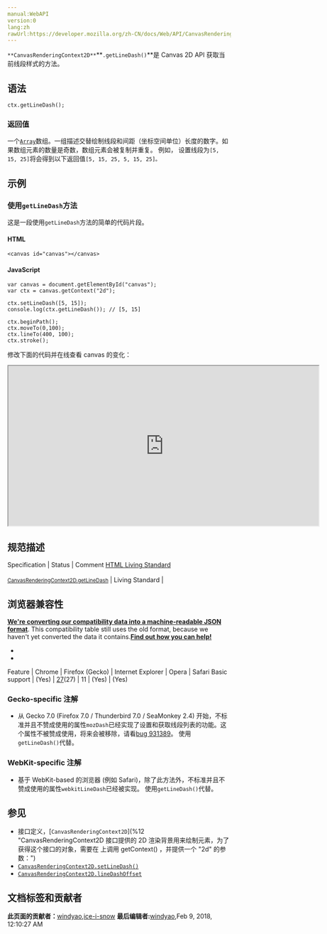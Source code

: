 ```yaml
---
manual:WebAPI
version:0
lang:zh
rawUrl:https://developer.mozilla.org/zh-CN/docs/Web/API/CanvasRenderingContext2D/getLineDash
---
```






`**CanvasRenderingContext2D**`**`.getLineDash()`**是 Canvas 2D API 获取当前线段样式的方法。


## 语法<a name="语法"></a>

```
ctx.getLineDash();

```

### 返回值<a name="返回值"></a>


一个[`Array`](%6708 "entries() 方法返回一个新的Array Iterator对象，该对象包含数组中每个索引的键/值对。")数组。一组描述交替绘制线段和间距（坐标空间单位）长度的数字。如果数组元素的数量是奇数，数组元素会被复制并重复。 例如， 设置线段为`[5, 15, 25]`将会得到以下返回值`[5, 15, 25, 5, 15, 25]。`


## 示例<a name="示例"></a>

### 使用`getLineDash`方法<a name="使用_getLineDash_方法"></a>


这是一段使用`getLineDash`方法的简单的代码片段。


#### HTML<a name="HTML"></a>

```
<canvas id="canvas"></canvas>
```

#### JavaScript<a name="JavaScript"></a>

```
var canvas = document.getElementById("canvas");
var ctx = canvas.getContext("2d");

ctx.setLineDash([5, 15]);
console.log(ctx.getLineDash()); // [5, 15]

ctx.beginPath();
ctx.moveTo(0,100);
ctx.lineTo(400, 100);
ctx.stroke(); 

```


修改下面的代码并在线查看 canvas 的变化：



<iframe src='https://mdn.mozillademos.org/zh-CN/docs/Web/API/CanvasRenderingContext2D/getLineDash$samples/Playable_code?revision=1356552' width='700' height='360'></iframe>



## 规范描述<a name="规范描述"></a>
Specification | Status | Comment 
[HTML Living Standard<br></br><small>CanvasRenderingContext2D.getLineDash</small>](%23650 "") | Living Standard |  


## 浏览器兼容性<a name="浏览器兼容性"></a>


**[We&#39;re converting our compatibility data into a machine-readable JSON format](%3344 "")**. This compatibility table still uses the old format, because we haven&#39;t yet converted the data it contains.**[Find out how you can help!](%3392 "")**


* 
* 
Feature | Chrome | Firefox (Gecko) | Internet Explorer | Opera | Safari 
Basic support | (Yes) | [27](%3742 "Released on 2014-02-04.")(27) | 11 | (Yes) | (Yes) 




### Gecko-specific 注解<a name="Gecko-specific_注解"></a>

* 从 Gecko 7.0 (Firefox 7.0 / Thunderbird 7.0 / SeaMonkey 2.4) 开始，不标准并且不赞成使用的属性`mozDash`已经实现了设置和获取线段列表的功能。这个属性不被赞成使用，将来会被移除，请看[bug 931389](%23651 "FIXED: Deprecate and remove CanvasRenderingContext2D.mozDash/mozDashOffset")。 使用`getLineDash()`代替。

### WebKit-specific 注解<a name="WebKit-specific_注解"></a>

* 基于 WebKit-based 的浏览器 (例如 Safari)，除了此方法外，不标准并且不赞成使用的属性`webkitLineDash`已经被实现。 使用`getLineDash()`代替。

## 参见<a name="参见"></a>

* 接口定义，[`CanvasRenderingContext2D`](%12 "CanvasRenderingContext2D 接口提供的 2D 渲染背景用来绘制<canvas>元素，为了获得这个接口的对象，需要在 <canvas> 上调用 getContext() ，并提供一个 "2d" 的参数：")
* [`CanvasRenderingContext2D.setLineDash()`](%243 "CanvasRenderingContext2D.setLineDash() 是 Canvas 2D API 设置虚线样式的方法。")
* [`CanvasRenderingContext2D.lineDashOffset`](%244 "CanvasRenderingContext2D.lineDashOffset 是 Canvas 2D API 设置虚线偏移量的属性，例如可以实现 “跑马灯“ 的效果。")



## 文档标签和贡献者
**此页面的贡献者：**[windyao](%23652 ""),[ice-i-snow](%4741 "")
**最后编辑者:**[windyao](%23652 ""),<time>Feb 9, 2018, 12:10:27 AM</time>


